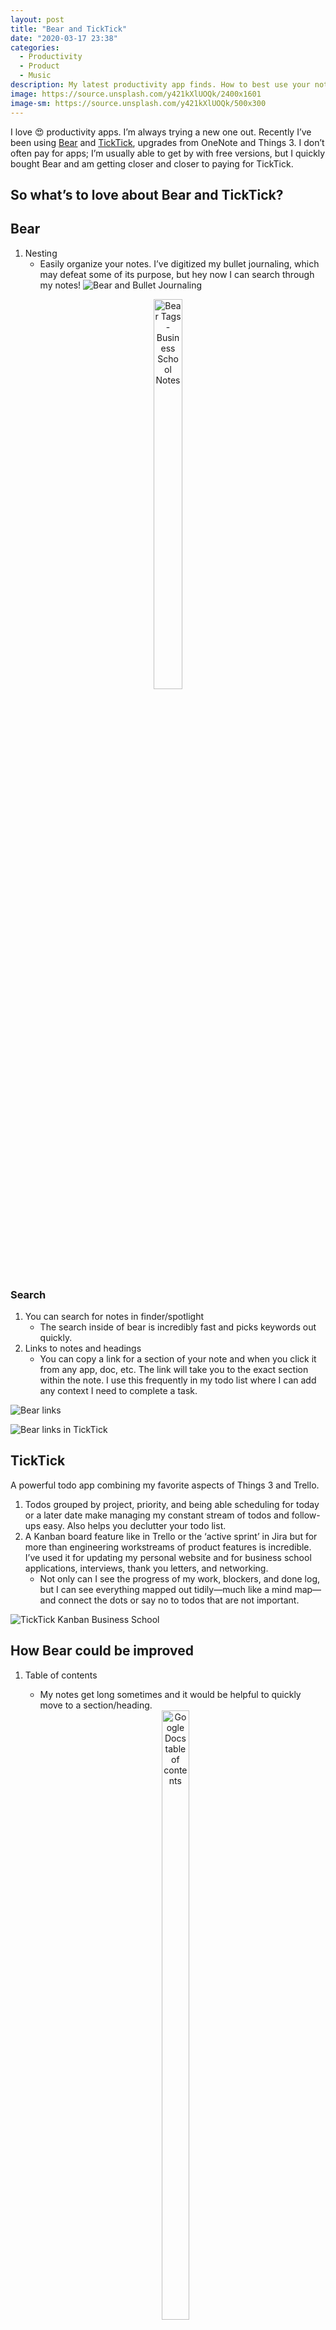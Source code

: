 ```yaml
---
layout: post
title: "Bear and TickTick"
date: "2020-03-17 23:38"
categories:
  - Productivity
  - Product
  - Music
description: My latest productivity app finds. How to best use your note taking and todo apps together with Bear and TickTick.
image: https://source.unsplash.com/y421kXlUOQk/2400x1601
image-sm: https://source.unsplash.com/y421kXlUOQk/500x300
---
```


I love 😍 productivity apps. I’m always trying a new one out. Recently I’ve been using [Bear][1] and [TickTick][2], upgrades from OneNote and Things 3. I don’t often pay for apps; I’m usually able to get by with free versions, but I quickly bought Bear and am getting closer and closer to paying for TickTick.  

## So what’s to love about Bear and TickTick?

## Bear
1. Nesting
   - Easily organize your notes. I’ve digitized my bullet journaling, which may defeat some of its purpose, but hey now I can search through my notes!
![Bear and Bullet Journaling](https://i.imgur.com/lRewt9a.png)

<center><img src="https://i.imgur.com/QrkwppY.png" alt="Bear Tags - Business School Notes" style="width:30%;height:40%;"></center>

### Search
1. You can search for notes in finder/spotlight
	* The search inside of bear is incredibly fast and picks keywords out quickly.
2. Links to notes and headings
	* You can copy a link for a section of your note and when you click it from any app, doc, etc. The link will take you to the exact section within the note. I use this frequently in my todo list where I can add any context I need to complete a task.

![Bear links](https://i.imgur.com/0cFnSsp.png)

![Bear links in TickTick](https://i.imgur.com/1DCZxLm.png)

## TickTick
A powerful todo app combining my favorite aspects of Things 3 and Trello.

1. Todos grouped by project, priority, and being able scheduling for today or a later date make managing my constant stream of todos and follow-ups easy. Also helps you declutter your todo list.
2. A Kanban board feature like in Trello or the ‘active sprint’ in Jira but for more than engineering workstreams of product features is incredible. I’ve used it for updating my personal website and for business school applications, interviews, thank you letters, and networking.
	* Not only can I see the progress of my work, blockers, and done log, but I can see everything mapped out tidily—much like a mind map—and connect the dots or say no to todos that are not important.

![TickTick Kanban Business School](https://i.imgur.com/Q7ZB8tN.png)

## How Bear could be improved
1. Table of contents
	* My notes get long sometimes and it would be helpful to quickly move to a section/heading.

     <center><img src="https://i.imgur.com/HiuLiAs.png" alt="Google Docs table of contents" style="width:30%;height:50%;"></center>
2. Support for tables
   * It’s helpful to have a single place to refer to things. Rather than having to go back and forth between Excel or pasting a picture into a note that could have stale data.
	* I’ve been looking at Notion to solve this, but can’t stand the lack of offline support 😤(Maybe Coda is the solution…).
3. Freeform note-taking like in OneNote
  * It is wonderful to be able to write text next to each other (think 2 columns) rather than just in a linear format. Don’t get me wrong I love my nested bullets and lists, but having key pieces of horizontally spaced text with their own lists is incredibly helpful. E.g. when I compare 3 different ways we could implement a product feature it’s helpful to position the data in columns (here I may be asking for the key decision template in Confluence or an excel spreadsheet, but it would be helpful to position info differently depending on the need in the note).

  ![Confluence key decisions template](https://i.imgur.com/LHVhfAp.png)

4. Move notes
   * As a constant optimizer, I many times reshuffle the organization of my notes. It would be helpful to have an easy way to migrate notes between tags or update tags for a large selection of notes. This one is a nitpick.
5. Templates
   * This one feels like table stakes. It would be incredibly helpful to have a template (or be able to create one) for frequently used note types (meetings, tactical 1-1s, etc.).  

## Coming next

### Trying out some new Productivity apps

1. [Coda](3) - I’ve heard rave reviews that this could be the everything app: notes, todos, project tracking, tables, teams, etc.  
2. [Airtable](5) - been using this for a few months and I’m loving it. Thinking about building it out like Rick Klau did in [My Homegrown, Personal CRM - Medium](4), but Coda might change my mind…  
3. [ClickUp](6) - another todo app trying to do everything even email and chat.

## Bear template hack with xCallbacks  
A couple of templates I’m thinking about sharing:

1. Meeting notes 📓 - boring I know  
2. Startup Ideas 🚀- a framework for testing ideas quickly
3. Informational Interviews ☕️- helpful ways to deeply engage and add value during coffee chats or calls

## The Productive Playlist
For this one, I went for some lo-fi gems. Listen to it on [Tidal](7) or [Spotify](8).

**TrackList:** 💽

1. Early Spring – .Sinh, Masego
2. Grape Soda – Rook1e
3. Grace – j ^ p ^ n
4. Handsome People – Birocratic
5. Aloha Honu - Original Version – Flitz&Suppe
6. Yu Garden – Saib
7. Visions – leaf beach
8. I Thought We Were Lovers (feat. Basil) – In Love With a Ghost, Basil
9. Feelings. – Jinsang
10. swishers – [bsd.u], SwuM
11. For Her – Caleb Belkin
12. belas – eevee
13. she only likes me when I’m drunk – frumhere, Shannon Saunders
14. Flowers – In Love With a Ghost, Nori
15. Football Head – Flamingosis
16. Spring Vale – Fujitsu
17. Take Care – HM Surf
18. Pictochat – Dwyer
19. Affection – Jinsang
20. by my side – Flavors, Two Sleepy
21. Reefs – Fujitsu
22. Miss You – Mura Masa

[1]: http://bit.ly/3d5aFnXBear "Bear"
[2]: http://bit.ly/2U206KTTickTick "TickTick"
[3]: http://bit.ly/393c1wCODA "Coda"
[4]: http://bit.ly/2xNmtLf "Rick Klau's CRM - Medium"
[5]: http://bit.ly/2Qo64U0AIRTABLE "Airtable"
[6]: http://bit.ly/2w9tgPaCLICKUP "ClickUp"
[7]: http://bit.ly/2UiUASTIDAL "Tidal"
[8]: http://bit.ly/3adMilSPOTIFY "Spotify"
